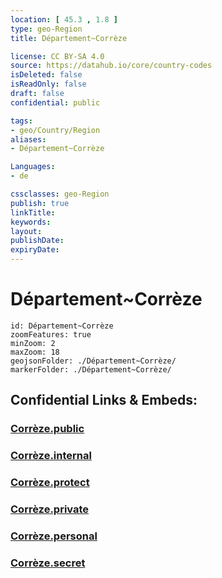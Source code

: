 ```yaml
---
location: [ 45.3 , 1.8 ] 
type: geo-Region
title: Département~Corrèze

license: CC BY-SA 4.0
source: https://datahub.io/core/country-codes
isDeleted: false
isReadOnly: false
draft: false
confidential: public

tags:
- geo/Country/Region
aliases:
- Département~Corrèze

Languages:
- de

cssclasses: geo-Region
publish: true
linkTitle: 
keywords: 
layout: 
publishDate: 
expiryDate: 
---
```


# Département~Corrèze

```leaflet
id: Département~Corrèze
zoomFeatures: true 
minZoom: 2 
maxZoom: 18
geojsonFolder: ./Département~Corrèze/
markerFolder: ./Département~Corrèze/
```


## Confidential Links & Embeds: 

### [Corrèze.public](/_public/\Earth\Continent\Europe\Europe~West\France\regions~France\Nouvelle-Aquitaine\departments~AquitaineCorrèze.public.md) 

### [Corrèze.internal](/_internal/\Earth\Continent\Europe\Europe~West\France\regions~France\Nouvelle-Aquitaine\departments~AquitaineCorrèze.internal.md) 

### [Corrèze.protect](/_protect/\Earth\Continent\Europe\Europe~West\France\regions~France\Nouvelle-Aquitaine\departments~AquitaineCorrèze.protect.md) 

### [Corrèze.private](/_private/\Earth\Continent\Europe\Europe~West\France\regions~France\Nouvelle-Aquitaine\departments~AquitaineCorrèze.private.md) 

### [Corrèze.personal](/_personal/\Earth\Continent\Europe\Europe~West\France\regions~France\Nouvelle-Aquitaine\departments~AquitaineCorrèze.personal.md) 

### [Corrèze.secret](/_secret/\Earth\Continent\Europe\Europe~West\France\regions~France\Nouvelle-Aquitaine\departments~AquitaineCorrèze.secret.md)

